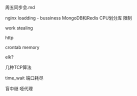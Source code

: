 周五同步会.md

nginx
loadding - bussiness
MongoDB和Redis  CPU划分库 限制

work stealing

http

crontab memory

elk?

几种TCP算法

time_wait 端口耗尽

盲中继  哑代理

